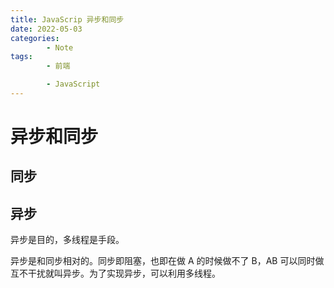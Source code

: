 ```yaml
---
title: JavaScrip 异步和同步
date: 2022-05-03
categories:
        - Note
tags:
        - 前端

        - JavaScript
---
```


# 异步和同步

## 同步

## 异步

异步是目的，多线程是手段。

异步是和同步相对的。同步即阻塞，也即在做 A 的时候做不了 B，AB 可以同时做互不干扰就叫异步。为了实现异步，可以利用多线程。
